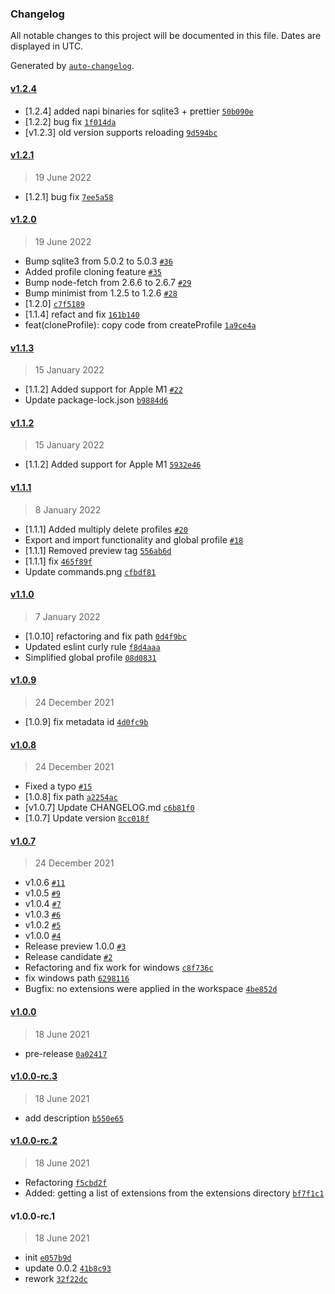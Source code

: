 ### Changelog

All notable changes to this project will be documented in this file. Dates are displayed in UTC.

Generated by [`auto-changelog`](https://github.com/CookPete/auto-changelog).

#### [v1.2.4](https://github.com/evald24/vscode-extensions-profiles/compare/v1.2.1...v1.2.4)

- [1.2.4] added napi binaries for sqlite3 + prettier [`50b090e`](https://github.com/evald24/vscode-extensions-profiles/commit/50b090e259c9e273e3a4e123312593a250922843)
- [1.2.2] bug fix [`1f014da`](https://github.com/evald24/vscode-extensions-profiles/commit/1f014dad9999f9884e692b1d0ddf7be0d96a3c02)
- [v1.2.3] old version supports reloading [`9d594bc`](https://github.com/evald24/vscode-extensions-profiles/commit/9d594bcb566ee636ec6b776852d48b3924a3c022)

#### [v1.2.1](https://github.com/evald24/vscode-extensions-profiles/compare/v1.2.0...v1.2.1)

> 19 June 2022

- [1.2.1] bug fix [`7ee5a58`](https://github.com/evald24/vscode-extensions-profiles/commit/7ee5a583fefa149bedb7c8f101de916153adf030)

#### [v1.2.0](https://github.com/evald24/vscode-extensions-profiles/compare/v1.1.3...v1.2.0)

> 19 June 2022

- Bump sqlite3 from 5.0.2 to 5.0.3 [`#36`](https://github.com/evald24/vscode-extensions-profiles/pull/36)
- Added profile cloning feature [`#35`](https://github.com/evald24/vscode-extensions-profiles/pull/35)
- Bump node-fetch from 2.6.6 to 2.6.7 [`#29`](https://github.com/evald24/vscode-extensions-profiles/pull/29)
- Bump minimist from 1.2.5 to 1.2.6 [`#28`](https://github.com/evald24/vscode-extensions-profiles/pull/28)
- [1.2.0] [`c7f5189`](https://github.com/evald24/vscode-extensions-profiles/commit/c7f5189c43826fbf70d2b313b31373bb96d2ea73)
- [1.1.4] refact and fix [`161b140`](https://github.com/evald24/vscode-extensions-profiles/commit/161b1401c89b11dfcb91589af4748fa829c0cdef)
- feat(cloneProfile): copy code from createProfile [`1a9ce4a`](https://github.com/evald24/vscode-extensions-profiles/commit/1a9ce4a3d4abd91fd6dee1a8844054c2657da133)

#### [v1.1.3](https://github.com/evald24/vscode-extensions-profiles/compare/v1.1.2...v1.1.3)

> 15 January 2022

- [1.1.2] Added support for Apple M1 [`#22`](https://github.com/evald24/vscode-extensions-profiles/pull/22)
- Update package-lock.json [`b9884d6`](https://github.com/evald24/vscode-extensions-profiles/commit/b9884d66a599d0800dd32fab11ff254af420c9e0)

#### [v1.1.2](https://github.com/evald24/vscode-extensions-profiles/compare/v1.1.1...v1.1.2)

> 15 January 2022

- [1.1.2] Added support for Apple M1 [`5932e46`](https://github.com/evald24/vscode-extensions-profiles/commit/5932e4607d41105e66e0c597db883cc1ba208bfc)

#### [v1.1.1](https://github.com/evald24/vscode-extensions-profiles/compare/v1.1.0...v1.1.1)

> 8 January 2022

- [1.1.1] Added multiply delete profiles [`#20`](https://github.com/evald24/vscode-extensions-profiles/pull/20)
- Export and import functionality and global profile [`#18`](https://github.com/evald24/vscode-extensions-profiles/pull/18)
- [1.1.1] Removed preview tag [`556ab6d`](https://github.com/evald24/vscode-extensions-profiles/commit/556ab6d2b99c708ede99fb54184c69e2f199327f)
- [1.1.1] fix [`465f89f`](https://github.com/evald24/vscode-extensions-profiles/commit/465f89fe1d61c984b1da2a74b8a00b7f888e4bcb)
- Update commands.png [`cfbdf81`](https://github.com/evald24/vscode-extensions-profiles/commit/cfbdf81df14d4e78402e3b4bcabc699bfdb9c69a)

#### [v1.1.0](https://github.com/evald24/vscode-extensions-profiles/compare/v1.0.9...v1.1.0)

> 7 January 2022

- [1.0.10] refactoring and fix path [`0d4f9bc`](https://github.com/evald24/vscode-extensions-profiles/commit/0d4f9bcd25295cc0474123c20deb16e63242d03e)
- Updated eslint curly rule [`f8d4aaa`](https://github.com/evald24/vscode-extensions-profiles/commit/f8d4aaa74197851b58b291da178378a4caaa28a9)
- Simplified global profile [`08d0831`](https://github.com/evald24/vscode-extensions-profiles/commit/08d0831b39f334eb7f93332b1f1402dcf0f14ef1)

#### [v1.0.9](https://github.com/evald24/vscode-extensions-profiles/compare/v1.0.8...v1.0.9)

> 24 December 2021

- [1.0.9] fix metadata id [`4d0fc9b`](https://github.com/evald24/vscode-extensions-profiles/commit/4d0fc9bde67a16b29f0a042a8b4a8a41563580c8)

#### [v1.0.8](https://github.com/evald24/vscode-extensions-profiles/compare/v1.0.7...v1.0.8)

> 24 December 2021

- Fixed a typo [`#15`](https://github.com/evald24/vscode-extensions-profiles/pull/15)
- [1.0.8] fix path [`a2254ac`](https://github.com/evald24/vscode-extensions-profiles/commit/a2254ace3f32c4275b8b77a4f5f306ed34c3b2f5)
- [v1.0.7] Update CHANGELOG.md [`c6b81f0`](https://github.com/evald24/vscode-extensions-profiles/commit/c6b81f02186539fa6c46b250ca4368a4f641e97c)
- [1.0.7] Update version [`8cc018f`](https://github.com/evald24/vscode-extensions-profiles/commit/8cc018faff9ccd1d7e9a9b6eb972dfe0f6115ae7)

#### [v1.0.7](https://github.com/evald24/vscode-extensions-profiles/compare/v1.0.0...v1.0.7)

> 24 December 2021

- v1.0.6 [`#11`](https://github.com/evald24/vscode-extensions-profiles/pull/11)
- v1.0.5 [`#9`](https://github.com/evald24/vscode-extensions-profiles/pull/9)
- v1.0.4 [`#7`](https://github.com/evald24/vscode-extensions-profiles/pull/7)
- v1.0.3 [`#6`](https://github.com/evald24/vscode-extensions-profiles/pull/6)
- v1.0.2 [`#5`](https://github.com/evald24/vscode-extensions-profiles/pull/5)
- v1.0.0 [`#4`](https://github.com/evald24/vscode-extensions-profiles/pull/4)
- Release preview 1.0.0 [`#3`](https://github.com/evald24/vscode-extensions-profiles/pull/3)
- Release candidate [`#2`](https://github.com/evald24/vscode-extensions-profiles/pull/2)
- Refactoring and fix work for windows [`c8f736c`](https://github.com/evald24/vscode-extensions-profiles/commit/c8f736ce223a729b5af7f50de5e33ae722af20f9)
- fix windows path [`6298116`](https://github.com/evald24/vscode-extensions-profiles/commit/629811616dec756dddc56e292c29999ec2ed9989)
- Bugfix: no extensions were applied in the workspace [`4be852d`](https://github.com/evald24/vscode-extensions-profiles/commit/4be852d8fee0082da46855ff8e64de1febf91b2d)

#### [v1.0.0](https://github.com/evald24/vscode-extensions-profiles/compare/v1.0.0-rc.3...v1.0.0)

> 18 June 2021

- pre-release [`0a02417`](https://github.com/evald24/vscode-extensions-profiles/commit/0a02417eaac078e9f5ace50c07d9c9fe743c0c40)

#### [v1.0.0-rc.3](https://github.com/evald24/vscode-extensions-profiles/compare/v1.0.0-rc.2...v1.0.0-rc.3)

> 18 June 2021

- add description [`b550e65`](https://github.com/evald24/vscode-extensions-profiles/commit/b550e65c12144348eef89d750963054c892a9926)

#### [v1.0.0-rc.2](https://github.com/evald24/vscode-extensions-profiles/compare/v1.0.0-rc.1...v1.0.0-rc.2)

> 18 June 2021

- Refactoring [`f5cbd2f`](https://github.com/evald24/vscode-extensions-profiles/commit/f5cbd2f2aceefafe08918565a547445a38d41565)
- Added: getting a list of extensions from the extensions directory [`bf7f1c1`](https://github.com/evald24/vscode-extensions-profiles/commit/bf7f1c1e7b15f00a1d983eae05e462df90f96c79)

#### v1.0.0-rc.1

> 18 June 2021

- init [`e057b9d`](https://github.com/evald24/vscode-extensions-profiles/commit/e057b9d304c271b3dfd0b0ce522c72aec1b18d13)
- update 0.0.2 [`41b8c93`](https://github.com/evald24/vscode-extensions-profiles/commit/41b8c93fe83c99c7090083de6e5bfc85b6893e65)
- rework [`32f22dc`](https://github.com/evald24/vscode-extensions-profiles/commit/32f22dcf0cba9b0ba50c1c194e6c2ec336e0696e)

